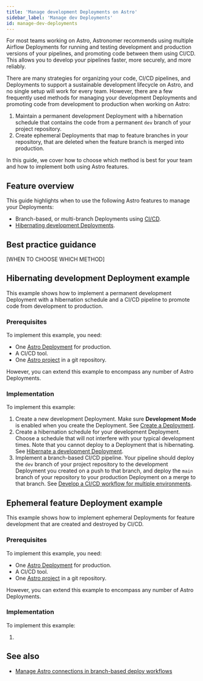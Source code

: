 ```yaml
---
title: 'Manage development Deployments on Astro'
sidebar_label: 'Manage dev Deployments'
id: manage-dev-deployments
---
```


For most teams working on Astro, Astronomer recommends using multiple Airflow Deployments for running and testing development and production versions of your pipelines, and promoting code between them using CI/CD. This allows you to develop your pipelines faster, more securely, and more reliably.

There are many strategies for organizing your code, CI/CD pipelines, and Deployments to support a sustainable development lifecycle on Astro, and no single setup will work for every team. However, there are a few frequently used methods for managing your development Deployments and promoting code from development to production when working on Astro:

1. Maintain a permanent development Deployment with a hibernation schedule that contains the code from a permanent `dev` branch of your project repository.
2. Create ephemeral Deployments that map to feature branches in your repository, that are deleted when the feature branch is merged into production. 

In this guide, we cover how to choose which method is best for your team and how to implement both using Astro features.

## Feature overview

This guide highlights when to use the following Astro features to manage your Deployments:

- Branch-based, or multi-branch Deployments using [CI/CD](https://docs.astronomer.io/astro/set-up-ci-cd#multiple-environments).
- [Hibernating development Deployments](https://domanagecs.astronomer.io/astro/deployment-resources#hibernate-a-development-deployment).

## Best practice guidance

[WHEN TO CHOOSE WHICH METHOD]



## Hibernating development Deployment example

This example shows how to implement a permanent development Deployment with a hibernation schedule and a CI/CD pipeline to promote code from development to production.

### Prerequisites

To implement this example, you need:

- One [Astro Deployment](https://docs.astronomer.io/astro/create-deployment) for production.
- A CI/CD tool.
- One [Astro project](https://docs.astronomer.io/astro/cli/develop-project) in a git repository.

However, you can extend this example to encompass any number of Astro Deployments.

### Implementation

To implement this example:

1. Create a new development Deployment. Make sure **Development Mode** is enabled when you create the Deployment. See [Create a Deployment](https://docs.astronomer.io/astro/create-deployment).
2. Create a hibernation schedule for your development Deployment. Choose a schedule that will not interfere with your typical development times. Note that you cannot deploy to a Deployment that is hibernating. See [Hibernate a development Deployment](https://docs.astronomer.io/astro/deployment-resources#hibernate-a-development-deployment).
3. Implement a branch-based CI/CD pipeline. Your pipeline should deploy the `dev` branch of your project repository to the development Deployment you created on a push to that branch, and deploy the `main` branch of your repository to your production Deployment on a merge to that branch. See [Develop a CI/CD workflow for multiple environments](https://docs.astronomer.io/astro/set-up-ci-cd#multiple-environments).

## Ephemeral feature Deployment example

This example shows how to implement ephemeral Deployments for feature development that are created and destroyed by CI/CD.

### Prerequisites

To implement this example, you need:

- One [Astro Deployment](https://docs.astronomer.io/astro/create-deployment) for production.
- A CI/CD tool.
- One [Astro project](https://docs.astronomer.io/astro/cli/develop-project) in a git repository.

However, you can extend this example to encompass any number of Astro Deployments.

### Implementation

To implement this example:

1. 


## See also

- [Manage Astro connections in branch-based deploy workflows](connections-branch-deploys.md)
